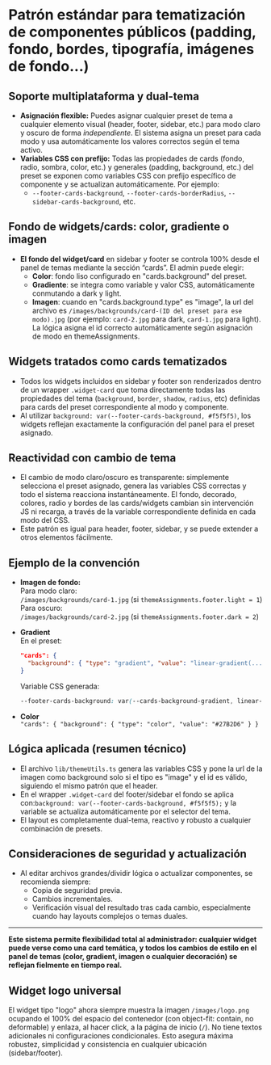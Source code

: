 # Patrón estándar para tematización de componentes públicos (padding, fondo, bordes, tipografía, imágenes de fondo...)

## Soporte multiplataforma y dual-tema

- **Asignación flexible:** Puedes asignar cualquier preset de tema a cualquier elemento visual (header, footer, sidebar, etc.) para modo claro y oscuro de forma *independiente*. El sistema asigna un preset para cada modo y usa automáticamente los valores correctos según el tema activo.
- **Variables CSS con prefijo:** Todas las propiedades de cards (fondo, radio, sombra, color, etc.) y generales (padding, background, etc.) del preset se exponen como variables CSS con prefijo específico de componente y se actualizan automáticamente. Por ejemplo:
  - `--footer-cards-background`, `--footer-cards-borderRadius`, `--sidebar-cards-background`, etc.

## Fondo de widgets/cards: color, gradiente o imagen

- **El fondo del widget/card** en sidebar y footer se controla 100% desde el panel de temas mediante la sección “cards”. El admin puede elegir:
  - **Color**: fondo liso configurado en "cards.background" del preset.
  - **Gradiente**: se integra como variable y valor CSS, automáticamente conmutando a dark y light.
  - **Imagen**: cuando en "cards.background.type" es "image", la url del archivo es `/images/backgrounds/card-(ID del preset para ese modo).jpg` (por ejemplo: `card-2.jpg` para dark, `card-1.jpg` para light). La lógica asigna el id correcto automáticamente según asignación de modo en themeAssignments.

## Widgets tratados como cards tematizados

- Todos los widgets incluidos en sidebar y footer son renderizados dentro de un wrapper `.widget-card` que toma directamente todas las propiedades del tema (`background`, `border`, `shadow`, `radius`, etc) definidas para cards del preset correspondiente al modo y componente. 
- Al utilizar `background: var(--footer-cards-background, #f5f5f5)`, los widgets reflejan exactamente la configuración del panel para el preset asignado.

## Reactividad con cambio de tema

- El cambio de modo claro/oscuro es transparente: simplemente selecciona el preset asignado, genera las variables CSS correctas y todo el sistema reacciona instantáneamente. El fondo, decorado, colores, radio y bordes de las cards/widgets cambian sin intervención JS ni recarga, a través de la variable correspondiente definida en cada modo del CSS.
- Este patrón es igual para header, footer, sidebar, y se puede extender a otros elementos fácilmente.

## Ejemplo de la convención

- **Imagen de fondo:**  
  Para modo claro:  
  `/images/backgrounds/card-1.jpg` (si `themeAssignments.footer.light = 1`)  
  Para oscuro:  
  `/images/backgrounds/card-2.jpg` (si `themeAssignments.footer.dark = 2`)

- **Gradient**  
  En el preset:  
  ```json
  "cards": {
    "background": { "type": "gradient", "value": "linear-gradient(...)" }
  }
  ```
  Variable CSS generada:
  ```css
  --footer-cards-background: var(--cards-background-gradient, linear-gradient(...));
  ```

- **Color**  
  `"cards": { "background": { "type": "color", "value": "#27B2D6" } }`

## Lógica aplicada (resumen técnico)

- El archivo `lib/themeUtils.ts` genera las variables CSS y pone la url de la imagen como background solo si el tipo es "image" y el id es válido, siguiendo el mismo patrón que el header.
- En el wrapper `.widget-card` del footer/sidebar el fondo se aplica con:`background: var(--footer-cards-background, #f5f5f5);`  y la variable se actualiza automáticamente por el selector del tema.
- El layout es completamente dual-tema, reactivo y robusto a cualquier combinación de presets.

## Consideraciones de seguridad y actualización

- Al editar archivos grandes/dividir lógica o actualizar componentes, se recomienda siempre:
  - Copia de seguridad previa.
  - Cambios incrementales.
  - Verificación visual del resultado tras cada cambio, especialmente cuando hay layouts complejos o temas duales.

---

**Este sistema permite flexibilidad total al administrador: cualquier widget puede verse como una card temática, y todos los cambios de estilo en el panel de temas (color, gradient, imagen o cualquier decoración) se reflejan fielmente en tiempo real.**

## Widget logo universal

El widget tipo "logo" ahora siempre muestra la imagen `/images/logo.png` ocupando el 100% del espacio del contenedor (con object-fit: contain, no deformable) y enlaza, al hacer click, a la página de inicio (`/`). No tiene textos adicionales ni configuraciones condicionales. Esto asegura máxima robustez, simplicidad y consistencia en cualquier ubicación (sidebar/footer).
